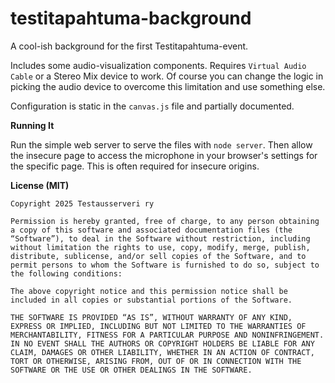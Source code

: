 # testitapahtuma-background
A cool-ish background for the first Testitapahtuma-event.

Includes some audio-visualization components. Requires `Virtual Audio Cable` or a Stereo Mix device to work.
Of course you can change the logic in picking the audio device to overcome this limitation and use something else.

Configuration is static in the `canvas.js` file and partially documented.

**Running It**

Run the simple web server to serve the files with `node server`. Then allow the insecure page to access the microphone in your browser's settings for the specific page. This is often required for insecure origins.

**License (MIT)**

```
Copyright 2025 Testausserveri ry

Permission is hereby granted, free of charge, to any person obtaining a copy of this software and associated documentation files (the “Software”), to deal in the Software without restriction, including without limitation the rights to use, copy, modify, merge, publish, distribute, sublicense, and/or sell copies of the Software, and to permit persons to whom the Software is furnished to do so, subject to the following conditions:

The above copyright notice and this permission notice shall be included in all copies or substantial portions of the Software.

THE SOFTWARE IS PROVIDED “AS IS”, WITHOUT WARRANTY OF ANY KIND, EXPRESS OR IMPLIED, INCLUDING BUT NOT LIMITED TO THE WARRANTIES OF MERCHANTABILITY, FITNESS FOR A PARTICULAR PURPOSE AND NONINFRINGEMENT. IN NO EVENT SHALL THE AUTHORS OR COPYRIGHT HOLDERS BE LIABLE FOR ANY CLAIM, DAMAGES OR OTHER LIABILITY, WHETHER IN AN ACTION OF CONTRACT, TORT OR OTHERWISE, ARISING FROM, OUT OF OR IN CONNECTION WITH THE SOFTWARE OR THE USE OR OTHER DEALINGS IN THE SOFTWARE.
```
